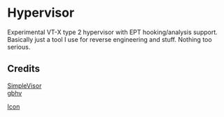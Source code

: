 # Hypervisor

Experimental VT-X type 2 hypervisor with EPT hooking/analysis support.
Basically just a tool I use for reverse engineering and stuff. Nothing too serious.

## Credits

<a href="https://github.com/ionescu007/SimpleVisor">SimpleVisor</a>  
<a href="https://github.com/Gbps/gbhv/tree/master/gbhv">gbhv</a> 

<a href="https://www.flaticon.com/free-icon/cyber-security_2092663?related_id=2092663&origin=tag" title="cyber security icons">Icon</a>
